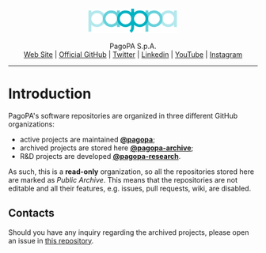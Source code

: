 <p align="center">
    <img src="logo.svg" width="180" height="50">
</p>

<p align="center">
    PagoPA S.p.A. <br>
    <a href="https://www.pagopa.it/">Web Site</a> | <a href="https://github.com/pagopa">Official GitHub</a> | <a href="https://twitter.com/pagopa">Twitter</a> | <a href="https://www.linkedin.com/company/pagopa/">Linkedin</a> | <a href="https://www.youtube.com/channel/UCFBGOEJUPQ6t3xtZFc_UIEQ">YouTube</a> | <a href="https://www.instagram.com/pagopaspa/">Instagram</a>
</p>

<hr>

# Introduction

PagoPA's software repositories are organized in three different GitHub organizations:
- active projects are maintained [**@pagopa**](https://github.com/pagopa);
- archived projects are stored here [**@pagopa-archive**](https://github.com/pagopa-archive);
- R&D projects are developed [**@pagopa-research**](https://github.com/pagopa-research).

As such, this is a **read-only** organization, so all the repositories stored here are marked as *Public Archive*. This means that the repositories are not editable and all their features, e.g. issues, pull requests, wiki, are disabled.


## Contacts
Should you have any inquiry regarding the archived projects, please open an issue in [this repository](https://github.com/pagopa-archive/.github/issues).